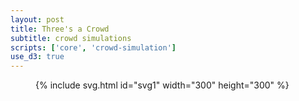 ```yaml
---
layout: post
title: Three's a Crowd
subtitle: crowd simulations
scripts: ['core', 'crowd-simulation']
use_d3: true
---
```


<figure>
{% include svg.html id="svg1" width="300" height="300" %}
</figure>